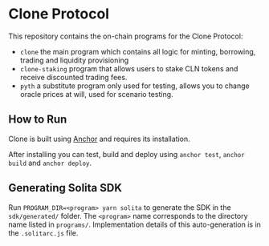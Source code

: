 # Clone Protocol
This repository contains the on-chain programs for the Clone Protocol:
- `clone` the main program which contains all logic for minting, borrowing, trading and liquidity provisioning
- `clone-staking` program that allows users to stake CLN tokens and receive discounted trading fees.
- `pyth` a substitute program only used for testing, allows you to change oracle prices at will, used for scenario testing.

## How to Run
Clone is built using [Anchor](https://project-serum.github.io/anchor/getting-started/installation.html#install-rust) and requires its installation.

After installing you can test, build and deploy using `anchor test`, `anchor build` and `anchor deploy`.

## Generating Solita SDK
Run `PROGRAM_DIR=<program> yarn solita` to generate the SDK in the `sdk/generated/` folder. The `<program>` name corresponds to the directory name listed in `programs/`.
Implementation details of this auto-generation is in the `.solitarc.js` file.
